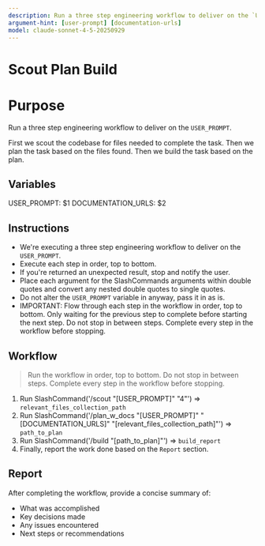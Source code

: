 ```yaml
---
description: Run a three step engineering workflow to deliver on the `USER_PROMPT`
argument-hint: [user-prompt] [documentation-urls]
model: claude-sonnet-4-5-20250929
---
```


# Scout Plan Build

# Purpose

Run a three step engineering workflow to deliver on the `USER_PROMPT`.

First we scout the codebase for files needed to complete the task.
Then we plan the task based on the files found.
Then we build the task based on the plan.

## Variables

USER_PROMPT: $1
DOCUMENTATION_URLS: $2

## Instructions

- We're executing a three step engineering workflow to deliver on the `USER_PROMPT`.
- Execute each step in order, top to bottom.
- If you're returned an unexpected result, stop and notify the user.
- Place each argument for the SlashCommands arguments within double quotes and convert any nested double quotes to single quotes.
- Do not alter the `USER_PROMPT` variable in anyway, pass it in as is.
- IMPORTANT: Flow through each step in the workflow in order, top to bottom. Only waiting for the previous step to complete before starting the next step. Do not stop in between steps. Complete every step in the workflow before stopping.

## Workflow

> Run the workflow in order, top to bottom. Do not stop in between steps. Complete every step in the workflow before stopping.

1. Run SlashCommand('/scout "[USER_PROMPT]" "4"') => `relevant_files_collection_path`
2. Run SlashCommand('/plan_w_docs "[USER_PROMPT]" "[DOCUMENTATION_URLS]" "[relevant_files_collection_path]"') => `path_to_plan`
3. Run SlashCommand('/build "[path_to_plan]"') => `build_report`
4. Finally, report the work done based on the `Report` section.

## Report

After completing the workflow, provide a concise summary of:
- What was accomplished
- Key decisions made
- Any issues encountered
- Next steps or recommendations

